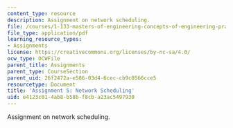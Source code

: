 ```yaml
---
content_type: resource
description: Assignment on network scheduling.
file: /courses/1-133-masters-of-engineering-concepts-of-engineering-practice-fall-2007/e4123c014ab8b58bf8cba23ac5497930_assign_5.pdf
file_type: application/pdf
learning_resource_types:
- Assignments
license: https://creativecommons.org/licenses/by-nc-sa/4.0/
ocw_type: OCWFile
parent_title: Assignments
parent_type: CourseSection
parent_uid: 26f2472a-e586-03d4-6cec-cb9c0566cce5
resourcetype: Document
title: 'Assignment 5: Network Scheduling'
uid: e4123c01-4ab8-b58b-f8cb-a23ac5497930
---
```

Assignment on network scheduling.